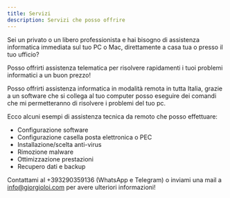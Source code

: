 ```yaml
---
title: Servizi
description: Servizi che posso offrire
---
```



Sei un privato o un libero professionista e hai bisogno di assistenza informatica immediata sul tuo PC o Mac, direttamente a casa tua o presso il tuo ufficio?


Posso offrirti assistenza telematica per risolvere rapidamenti i tuoi problemi informatici a un buon prezzo! 

Posso offrirti assistenza informatica in modalità remota in tutta Italia, grazie a un software che si collega al tuo computer posso eseguire dei comandi che mi permetteranno di risolvere i problemi del tuo pc.

Ecco alcuni esempi di assistenza tecnica da remoto che posso effettuare:

- Configurazione software
- Configurazione casella posta elettronica o PEC
- Installazione/scelta anti-virus
- Rimozione malware
- Ottimizzazione prestazioni
- Recupero dati e backup

Contattami al +393290359136 (WhatsApp e Telegram) o inviami una mail a info@giorgioloi.com per avere ulteriori informazioni!